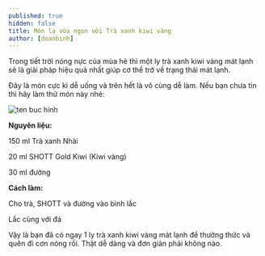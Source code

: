 ```yaml
---
published: true
hidden: false
title: Món lạ vừa ngon với Trà xanh kiwi vàng
author: [doanbinh] 
---
```


Trong tiết trời nóng nực của mùa hè thì một ly trà xanh kiwi vàng mát lạnh sẽ là giải pháp hiệu quả nhất giúp cơ thể trở về trạng thái mát lạnh.

Đây là món cực kì dễ uống và trên hết là vô cùng dễ làm. Nếu bạn chưa tin thì hãy làm thử món này nhé:

![ten buc hinh](https://vinfruits.com/wp-content/uploads/2017/01/Kiwi-v%C3%A0ng-%C3%9Ac.jpg "ten buc hinh")

**Nguyên liệu:**

150 ml Trà xanh Nhài

20 ml SHOTT Gold Kiwi (Kiwi vàng)

30 ml đường

**Cách làm:**

Cho trà, SHOTT và đường vào bình lắc

Lắc cùng với đá

Vậy là bạn đã có ngay 1 ly trà xanh kiwi vàng mát lạnh để thưởng thức và quên đi cơn nóng rồi. Thật dễ dàng và đơn giản phải không nào.